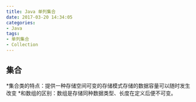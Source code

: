 ```yaml
---
title: Java 单列集合
date: 2017-03-20 14:34:05
categories: 
- Java
tags: 
- 单列集合
- Collection 
---
```

## 集合
*集合类的特点：提供一种存储空间可变的存储模式存储的数据容量可以随时发生改变
*和数组的区别：数组是存储同种数据类型、长度在定义后便不可变。
<!--more-->





